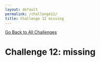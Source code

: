 ```yaml
---
layout: default
permalink: /challenge12/
title: Challenge 12 missing
---
```


[Go Back to All Challenges](https://securedorg.github.io/flareon4)

# Challenge 12: missing #